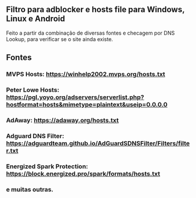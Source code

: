 ## Filtro para adblocker e hosts file para Windows, Linux e Android

Feito a partir da combinação de diversas fontes e checagem por DNS Lookup, para verificar se o site ainda existe.

## Fontes

### MVPS Hosts: https://winhelp2002.mvps.org/hosts.txt
### Peter Lowe Hosts: https://pgl.yoyo.org/adservers/serverlist.php?hostformat=hosts&mimetype=plaintext&useip=0.0.0.0
### AdAway: https://adaway.org/hosts.txt
### Adguard DNS Filter: https://adguardteam.github.io/AdGuardSDNSFilter/Filters/filter.txt
### Energized Spark Protection: https://block.energized.pro/spark/formats/hosts.txt
### e muitas outras.

